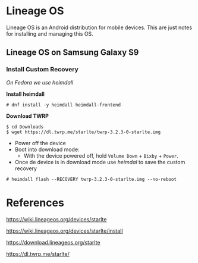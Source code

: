 # Lineage OS 
Lineage OS is an Android distribution for mobile devices. This are just notes for installing and managing this OS.

## Lineage OS on Samsung Galaxy S9

### Install Custom Recovery


*On Fedora we use heimdall*

**Install heimdall**

```
# dnf install -y heimdall heimdall-frontend
```

**Download TWRP**

```
$ cd Downloads
$ wget https://dl.twrp.me/starlte/twrp-3.2.3-0-starlte.img
```

* Power off the device
* Boot into download mode:
  * With the device powered off, hold ``Volume Down`` + ``Bixby`` + ``Power``.
* Once de device is in download mode use *heimdal* to save the custom recovery

```
# heimdall flash --RECOVERY twrp-3.2.3-0-starlte.img --no-reboot
```


# References
https://wiki.lineageos.org/devices/starlte

https://wiki.lineageos.org/devices/starlte/install

https://download.lineageos.org/starlte

https://dl.twrp.me/starlte/
